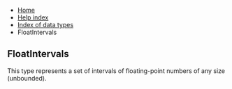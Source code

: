 <ul class="breadcrumb">
    <li><a href="">Home</a></li>
    <li><a href="help">Help index</a></li>
    <li><a href="types/">Index of data types</a></li>
    <li>FloatIntervals</li>
</ul>

## FloatIntervals

This type represents a set of intervals of floating-point numbers of any size (unbounded).
